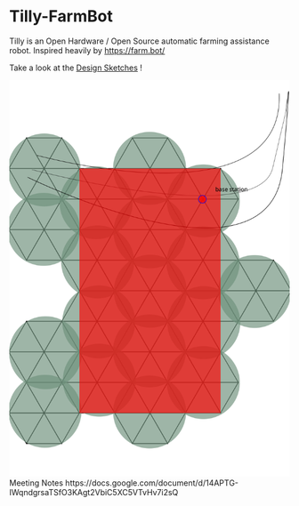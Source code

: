 # Tilly-FarmBot
Tilly is an Open Hardware / Open Source automatic farming assistance robot. 
Inspired heavily by https://farm.bot/

Take a look at the
[Design Sketches](/Design_Concept_Sketches.md) !


<img src="./HexGridFarming/hex grid farming.svg">
Meeting Notes
https://docs.google.com/document/d/14APTG-IWqndgrsaTSfO3KAgt2VbiC5XC5VTvHv7i2sQ
